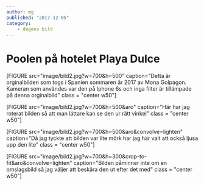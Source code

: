 ```yaml
---
author: mg
published: "2017-12-05"
category:
    - dagens bild
...
```

Poolen på hotelet Playa Dulce
==================================
[FIGURE src="image/bild2.jpg?w=700&h=500" caption="Detta är orginalbilden som togs i Spanien sommaren år 2017 av Mona Golpagon. Kameran som användes var den på Iphone 6s och inga filter är tillämpade på denna orginalbild" class = "center w50"]


[FIGURE src="image/bild2.jpg?w=700&h=500&aro" caption="Här har jag roterat bilden så att man lättare kan se den ur rätt vinkel" class = "center w50"]

[FIGURE src="image/bild2.jpg?w=700&h=500&aro&convolve=lighten" caption="Då jag tyckte att bilden var lite mörk har jag här valt att också ljusa upp den lite" class = "center w50"]


[FIGURE src="image/bild2.jpg?w=700&h=300&crop-to-fit&aro&convolve=lighten" caption="Bilden påminner inte om en omslagsbild så jag väljer att beskära den ut efter det med" class = "center w50"]
